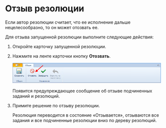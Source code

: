 # Отзыв резолюции

Если автор резолюции считает, что ее исполнение дальше нецелесообразно, то он может отозвать ее.

Для отзыва запущенной резолюции выполните следующие действия:

1. Откройте карточку запущенной резолюции.

2. Нажмите на ленте карточки кнопку **Отозвать**.

   ![Кнопка отзыва резолюции на ленте карточки](img/Resolution_Review.png "Кнопка отзыва резолюции на ленте карточки")

   Появится предупреждающее сообщение об отзыве подчиненных заданий и резолюций.

3. Примите решение по отзыву резолюции.

   Резолюция переводится в состояние «Отзывается», отзываются все задания и все подчиненные резолюции вниз по дереву резолюций.